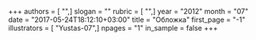 +++
authors = [ "",]
slogan = ""
rubric = [ "",]
year = "2012"
month = "07"
date = "2017-05-24T18:12:10+03:00"
title = "Обложка"
first_page = "-1"
illustrators = [ "Yustas-07",]
npages = "1"
in_sample = false
+++
